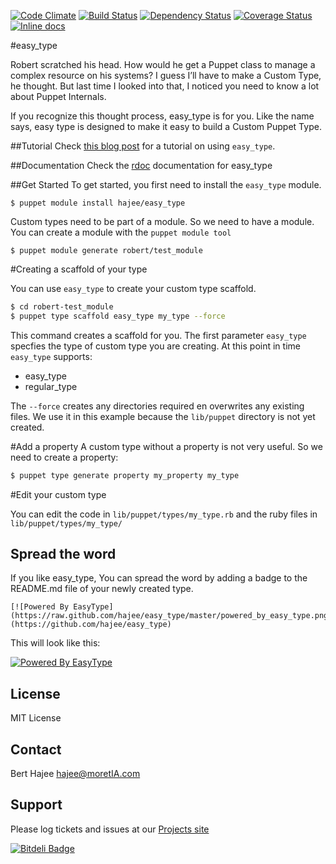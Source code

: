 [![Code Climate](https://codeclimate.com/github/hajee/easy_type.png)](https://codeclimate.com/github/hajee/easy_type) [![Build Status](https://travis-ci.org/hajee/easy_type.png)](https://travis-ci.org/hajee/easy_type) [![Dependency Status](https://gemnasium.com/hajee/easy_type.png)](https://gemnasium.com/hajee/easy_type) [![Coverage Status](https://coveralls.io/repos/hajee/easy_type/badge.png)](https://coveralls.io/r/hajee/easy_type) [![Inline docs](http://inch-ci.org/github/hajee/easy_type.png)](http://inch-ci.org/github/hajee/easy_type)

#easy_type

Robert scratched his head. How would he get a Puppet class to manage a complex resource on his systems? I guess I’ll have to make a Custom Type, he thought. But last time I looked into that, I noticed you need to know a lot about Puppet Internals. 

If you recognize this thought process, easy_type is for you. Like the name says, easy type is designed to make it easy to build a Custom Puppet Type. 

##Tutorial
Check [this blog post](http://hajee.github.io/2014/01/26/puppet-custom-types-the-easy-way/) for a tutorial on using `easy_type`.

##Documentation
Check the [rdoc](http://rubydoc.info/github/hajee/easy_type/master/frames) documentation for easy_type

##Get Started
To get started, you first need to install the `easy_type` module.

```
$ puppet module install hajee/easy_type
```
Custom types need to be part of a module. So we need to have a module. You can create a module with the `puppet module tool`
```
$ puppet module generate robert/test_module
```


#Creating a scaffold of your type

You can use `easy_type` to create your custom type scaffold.

```sh
$ cd robert-test_module
$ puppet type scaffold easy_type my_type --force
```

This command creates a scaffold for you. The first parameter `easy_type` specfies the type of custom type you are creating. At this point in time `easy_type` supports:

- easy_type
- regular_type

The `--force` creates any directories required en overwrites any existing files. We use it in this example because the `lib/puppet` directory is not yet created.

#Add a property
A custom type without a property is not very useful. So we need to create a property:

```sh
$ puppet type generate property my_property my_type
```

#Edit your custom type

You can edit the code in `lib/puppet/types/my_type.rb` and the ruby files in `lib/puppet/types/my_type/`

Spread the word
---------------
If you like easy_type, You can spread the word by adding a badge to the README.md file of your newly created type.

```
[![Powered By EasyType](https://raw.github.com/hajee/easy_type/master/powered_by_easy_type.png)](https://github.com/hajee/easy_type)
```

This will look like this:

[![Powered By EasyType](https://raw.github.com/hajee/easy_type/master/powered_by_easy_type.png)](https://github.com/hajee/easy_type)

License
-------
MIT License

Contact
-------
Bert Hajee hajee@moretIA.com

Support
-------
Please log tickets and issues at our [Projects site](https://github.com/hajee/easy_type)


[![Bitdeli Badge](https://d2weczhvl823v0.cloudfront.net/hajee/easy_type/trend.png)](https://bitdeli.com/free "Bitdeli Badge")

